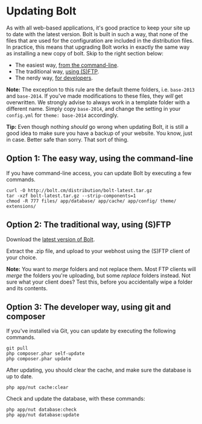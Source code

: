 Updating Bolt
=============

As with all web-based applications, it's good practice to keep your site up to date with
the latest version. Bolt is built in such a way, that none of the files that are used for
the configuration are included in the distribution files. In practice, this means that
upgrading Bolt works in exactly the same way as installing a new copy of bolt. Skip to the
right section below:

  - The easiest way, [from the command-line](#option-1-easy-way-using-command-line).
  - The traditional way, [using (S)FTP](#option-2-traditional-way-using-sftp).
  - The nerdy way, [for developers](#option-3-developer-way-using-git-and-composer).

<p class="note"><strong>Note:</strong> The exception to this rule are the
default theme folders, i.e. <code>base-2013</code> and <code>base-2014</code>. If you've made modifications to these files, they
<em>will</em> get overwritten. We strongly advise to always work in a template folder with
a different name. Simply copy <code>base-2014</code>, and change the setting in your
<code>config.yml</code> for <code>theme: base-2014</code> accordingly.</p>

<p class="tip"><strong>Tip:</strong> Even though nothing <em>should</em> go wrong when
updating Bolt, it is still a good idea to make sure you have a backup of your website. You
know, just in case. Better safe than sorry. That sort of thing.</p>

Option 1: The easy way, using the command-line
----------------------------------------------

If you have command-line access, you can update Bolt by executing a few commands.

```
curl -O http://bolt.cm/distribution/bolt-latest.tar.gz
tar -xzf bolt-latest.tar.gz --strip-components=1
chmod -R 777 files/ app/database/ app/cache/ app/config/ theme/ extensions/
```


Option 2: The traditional way, using (S)FTP
-------------------------------------------

Download the [latest version of Bolt](http://bolt.cm/distribution/bolt-latest.zip).

Extract the .zip file, and upload to your webhost using the (S)FTP client of
your choice.

<p class="note"><strong>Note:</strong> You want to <em>merge</em> folders and 
not replace them. Most FTP clients will <em>merge</em> the folders you're 
uploading, but some <em>replace</em> folders instead. Not sure what your client
does? Test this, before you accidentally wipe a folder and its contents.</p>

Option 3: The developer way, using git and composer
---------------------------------------------------

If you've installed via Git, you can update by executing the following commands. 

```
git pull
php composer.phar self-update
php composer.phar update
```

After updating, you should clear the cache, and make sure the database is up to date.

```
php app/nut cache:clear
```

Check and update the database, with these commands:

```
php app/nut database:check
php app/nut database:update
```
